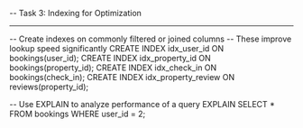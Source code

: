 -- Task 3: Indexing for Optimization
-- ---------------------------------

-- Create indexes on commonly filtered or joined columns
-- These improve lookup speed significantly
CREATE INDEX idx_user_id ON bookings(user_id);
CREATE INDEX idx_property_id ON bookings(property_id);
CREATE INDEX idx_check_in ON bookings(check_in);
CREATE INDEX idx_property_review ON reviews(property_id);

-- Use EXPLAIN to analyze performance of a query
EXPLAIN SELECT * FROM bookings WHERE user_id = 2;
